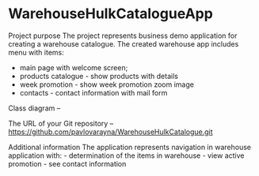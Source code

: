 # WarehouseHulkCatalogueApp




Project purpose The project represents business demo application for creating a warehouse catalogue. 
The created warehouse app includes menu with items:
- main page with welcome screen;
- products catalogue - show products with details
- week promotion - show week promotion zoom image
- contacts - contact information with mail form


Class diagram –




The URL of your Git repository – https://github.com/pavlovarayna/WarehouseHulkCatalogue.git

Additional information The application represents navigation in warehouse application with: 
    - determination of the items in warehouse
    - view active promotion
    - see contact information


